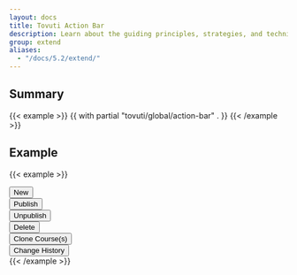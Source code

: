 ```yaml
---
layout: docs
title: Tovuti Action Bar
description: Learn about the guiding principles, strategies, and techniques used to build and maintain Bootstrap so you can more easily customize and extend it yourself.
group: extend
aliases:
  - "/docs/5.2/extend/"
---
```



## Summary
{{< example >}}
{{ with partial "tovuti/global/action-bar" . }}
{{< /example >}}

## Example

{{< example >}}
<div class="tov-content-actionbar" style="background-color: var(--bs-gray-400)">
  <div class="btn-toolbar p-3 gap-2" role="toolbar" aria-label="Toolbar" id="toolbar">
    <div class="btn-wrapper flex gx-2" id="toolbar-new">
      <button class="btn button-new btn-success btn-sm d-inline-flex align-items-center gap-2"
        type="button">
        <i class="fa-solid fa-circle-plus" aria-hidden="true"></i>New
      </button>
    </div>
    <div class="btn-wrapper" id="toolbar-publish">
      <button
        class="btn button-publish btn-brand-white btn-sm d-inline-flex align-items-center gap-2"
        type="button"
      >
        <i class="fa-solid fa-circle-check text-success" aria-hidden="true"></i>Publish
      </button>
    </div>
    <div class="btn-wrapper" id="toolbar-unpublish">
      <button
        class="btn btn-unpublish btn-brand-white btn-sm d-inline-flex align-items-center gap-2"
        type="button"
      >
        <i class="fa-solid fa-circle-xmark text-warning" aria-hidden="true"></i>Unpublish
      </button>
    </div>
    <div class="btn-wrapper" id="toolbar-delete">
      <button
        class="btn btn-delete btn-brand-white btn-sm d-inline-flex align-items-center gap-2"
        type="button"
      >
        <i class="fa-solid fa-trash text-danger" aria-hidden="true"></i>Delete
      </button>
    </div>
    <div class="btn-wrapper" id="toolbar-clone">
      <button
        class="btn btn-clone btn-brand-white btn-sm d-inline-flex align-items-center gap-2"
        type="button"
      >
        <i class="fa-solid fa-clone" aria-hidden="true"></i>Clone Course(s)
      </button>
    </div>
    <div class="btn-wrapper ms-auto" id="toolbar-history">
      <button
        class="btn btn-clone btn-brand-white btn-sm d-inline-flex align-items-center gap-2"
        type="button"
      >
        <i class="fa-solid fa-rectangle-history-circle-user" aria-hidden="true"></i>Change History
      </button>
    </div>
  </div>
</div>
{{< /example >}}
